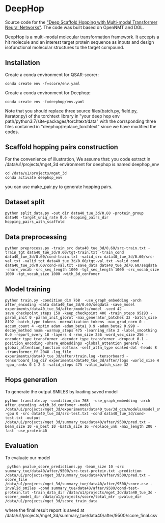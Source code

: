 # DeepHop

Source code for the ["Deep Scaffold Hopping with Multi-modal Transformer Neural Networks"](https://chemrxiv.org/articles/preprint/Deep_Scaffold_Hopping_with_Multi-modal_Transformer_Neural_Networks/13011767). The code was built based on OpenNMT and DGL. 

DeepHop is a multi-modal molecular transformation framework. It accepts a hit molecule and an interest target protein sequence as inputs and design isofunctional molecular structures to the target compound.


## Installation

Create a conda environment for QSAR-scorer:
```shell script
conda create env -f=score/env.yaml
```

Create a conda environment for Deephop:
```shell script
conda create env -f=deephop/env.yaml
```
Note that you should replace three source files(batch.py, field.py, iterator.py) of the torchtext library in "your deep hop env path/python3.7/site-packages/torchtext/data"  with the corrsponding three files contained in "deephop/replace_torchtext" since we have modified the codes.


## Scaffold hopping pairs construction
For the convenience of illustration, We assume that:
you code extract in  /data/u1/projects/mget_3d
environment for deephop is named deephop_env

```shell script
cd /data/u1/projects/mget_3d
conda activate deephop_env
```
you can use make_pair.py to generate hopping pairs.

## Dataset split
```shell script
python split_data.py -out_dir data40_tue_3d/0.60 -protein_group  data40 -target_uniq_rate 0.6 -hopping_pairs_dir hopping_pairs_with_scaffold
```

## Data preprocessing
```shell script
python preprocess.py -train_src data40_tue_3d/0.60/src-train.txt -train_tgt data40_tue_3d/0.60/tgt-train.txt -train_cond data40_tue_3d/0.60/cond-train.txt -valid_src data40_tue_3d/0.60/src-val.txt -valid_tgt data40_tue_3d/0.60/tgt-val.txt -valid_cond data40_tue_3d/0.60/cond-val.txt -save_data data40_tue_3d/0.60/seqdata -share_vocab -src_seq_length 1000 -tgt_seq_length 1000 -src_vocab_size 1000 -tgt_vocab_size 1000 -with_3d_confomer
```

## Model training
```shell script
python train.py -condition_dim 768  -use_graph_embedding -arch after_encoding -data data40_tue_3d/0.60/seqdata -save_model experiments/data40_tue_3d/after/models/model -seed 42 -save_checkpoint_steps 158 -keep_checkpoint 400 -train_steps 95193 -param_init 0 -param_init_glorot -max_generator_batches 32 -batch_size 8192 -batch_type tokens -normalization tokens -max_grad_norm 0 -accum_count 4 -optim adam -adam_beta1 0.9 -adam_beta2 0.998 -decay_method noam -warmup_steps 475 -learning_rate 2 -label_smoothing 0.0 -report_every 10 -layers 4 -rnn_size 256 -word_vec_size 256 -encoder_type transformer -decoder_type transformer -dropout 0.1 -position_encoding -share_embeddings -global_attention general -global_attention_function softmax -self_attn_type scaled-dot -heads 8 -transformer_ff 2048 -log_file experiments/data40_tue_3d/after/train.log -tensorboard -tensorboard_log_dir experiments/data40_tue_3d/after/logs -world_size 4 -gpu_ranks 0 1 2 3 -valid_steps 475 -valid_batch_size 32
```

## Hops generation
To generate the output SMILES by loading saved model
```shell script
python translate.py -condition_dim 768  -use_graph_embedding -arch after_encoding -with_3d_confomer -model /data/u1/projects/mget_3d/experiments/data40_tue/3d_gcn/models/model_step_9500.pt -gpu 0 -src data40_tue_3d/src-test.txt -cond data40_tue_3d/cond-test.txt -output /data/u1/projects/mget_3d/summary_tue/data40/after/9500/pred.txt -beam_size 10 -n_best 10 -batch_size 16 -replace_unk -max_length 200 -fast -use_protein40
```

## Evaluation

To evaluate our model
```shell script
 python pvalue_score_predictions.py -beam_size 10 -src summary_tue/data40/after/9500/src-test-protein.txt -prediction /data/u1/projects/mget_3d/summary_tue/data40/after/9500/pred.txt -score_file /data/u1/projects/mget_3d/summary_tue/data40/after/9500/score.csv -invalid_smiles -cond summary_tue/data40/after/9500/cond-test-protein.txt -train_data_dir /data/u1/projects/mget_3d/data40_tue_3d -scorer_model_dir /data/u1/projects/score/total_mtr -pvalue_dir /data/u1/projects/mget_3d/score_train_data
```
where the final result report is saved at /data/u1/projects/mget_3d/summary_tue/data40/after/9500/score_final.csv




